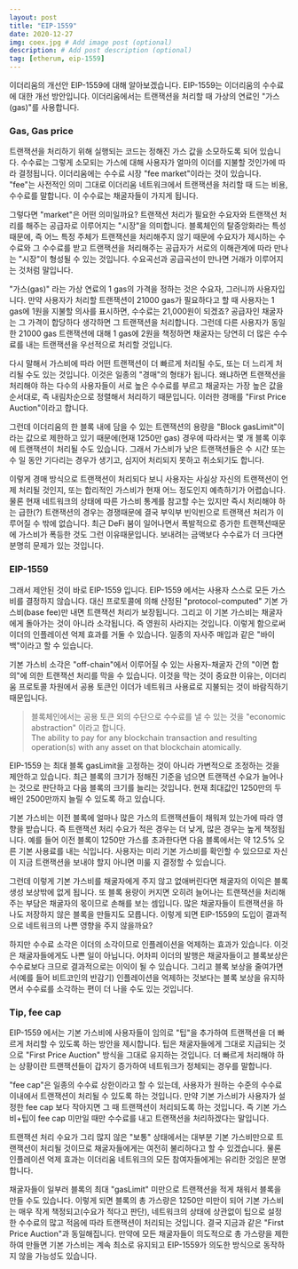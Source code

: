 ```yaml
---
layout: post
title: "EIP-1559"
date: 2020-12-27
img: coex.jpg # Add image post (optional)
description: # Add post description (optional)
tag: [etherum, eip-1559]
---
```


이더리움의 개선안 EIP-1559에 대해 알아보겠습니다. EIP-1559는 이더리움의 수수료에 대한 개선 방안입니다. 이더리움에서는 트랜잭션을 처리할 때 가상의 연료인 "가스(gas)"를 
사용합니다.

### Gas, Gas price

트랜잭션을 처리하기 위해 실행되는 코드는 정해진 가스 값을 소모하도록 되어 있습니다. 수수료는 그렇게 소모되는 가스에 대해 사용자가 얼마의 이더를 지불할 것인가에 따라 
결정됩니다. 이더리움에는 수수료 시장 "fee market"이라는 것이 있습니다. "fee"는 사전적인 의미 그대로 이더리움 네트워크에서 트랜잭션을 처리할 때 
드는 비용, 수수료를 말합니다. 이 수수료는 채굴자들이 가지게 됩니다.

그렇다면 "market"은 어떤 의미일까요?  트랜잭션 처리가 필요한 수요자와 트랜잭션 처리를 해주는 공급자로 이루어지는 "시장"을 의미합니다. 
블록체인의 탈중앙화라는 특성때문에, 즉 어느 특정 주체가 트랜잭션을 처리해주지 않기 때문에 수요자가 제시하는 수수료와 그 수수료를 받고 
트랜잭션을 처리해주는 공급자가 서로의 이해관계에 따라 만나는 "시장"이 형성될 수 있는 것입니다. 수요곡선과 공급곡선이 만나면 거래가 이루어지는 것처럼 말입니다.

"가스(gas)" 라는 가상 연료의 1 gas의 가격을 정하는 것은 수요자, 그러니까 사용자입니다. 만약 사용자가 처리할 트랜잭션이 
21000 gas가 필요하다고 할 때 사용자는 1 gas에 1원을 지불할 의사를 표시하면, 수수료는 21,000원이 되겠죠? 공급자인 채굴자는 그 가격이 합당하다 생각하면 
그 트랜잭션을 처리합니다. 그런데 다른 사용자가 동일한 21000 gas 트랜잭션에 대해 1 gas에 2원을 책정하면 채굴자는 
당연히 더 많은 수수료를 내는 트랜잭션을 우선적으로 처리할 것입니다. 

다시 말해서 가스비에 따라 어떤 트랜잭션이 더 빠르게 처리될 수도, 또는 더 느리게 처리될 수도 있는 것입니다. 이것은 일종의 "경매"의 형태가 됩니다. 
왜냐하면 트랜잭션을 처리해야 하는 다수의 사용자들이 서로 높은 수수료를 부르고 채굴자는 가장 높은 값을 순서대로, 즉 내림차순으로 정렬해서 처리하기 
때문입니다. 이러한 경매를 "First Price Auction"이라고 합니다. 

그런데 이더리움의 한 블록 내에 담을 수 있는 트랜잭션의 용량을 "Block gasLimit"이라는 값으로 
제한하고 있기 때문에(현재 1250만 gas) 경우에 따라서는 몇 개 블록 이후에 트랜잭션이 처리될 수도 있습니다. 그래서 가스비가 낮은 트랜잭션들은 
수 시간 또는 수 일 동안 기다리는 경우가 생기고, 심지어 처리되지 못하고 취소되기도 합니다.

이렇게 경매 방식으로 트랜잭션이 처리되다 보니 사용자는 사실상 자신의 트랜잭션이 언제 처리될 것인지, 또는 합리적인 가스비가 현재 어느 정도인지 
예측하기가 어렵습니다. 물론 현재 네트워크의 상태에 따른 가스비 통계를 참고할 수는 있지만 즉시 처리해야 하는 급한(?) 트랜잭션의 경우는 
경쟁때문에 결국 부익부 빈익빈으로 트랜잭션 처리가 이루어질 수 밖에 없습니다. 최근 DeFi 붐이 일어나면서 폭발적으로 증가한 트랜잭션때문에 가스비가 폭등한 것도 그런 이유때문입니다. 보내려는 금액보다 수수료가 더 크다면 분명히 문제가 있는 것입니다.

### EIP-1559

그래서 제안된 것이 바로  EIP-1559 입니다. EIP-1559 에서는 사용자 스스로 모든 가스비를 결정하지 않습니다. 대신 프로토콜에 의해 산정된 "protocol-computed" 기본 가스비(base fee)만 내면 트랜잭션 처리가 보장됩니다. 그리고 이 기본 가스비는 채굴자에게 돌아가는 것이 아니라 소각됩니다. 즉 영원히 사라지는 것입니다. 이렇게 함으로써 
이더의 인플레이션 억제 효과를 거둘 수 있습니다. 일종의 자사주 매입과 같은 "바이백"이라고 할 수 있습니다. 

기본 가스비 소각은 "off-chain"에서 이루어질 수 있는 사용자-채굴자 간의 "이면 합의"에 의한 트랜잭션 처리를 막을 수 있습니다.
이것을 막는 것이 중요한 이유는, 이더리움 프로토콜 차원에서 공용 토큰인 이더가 네트워크 사용료로 지불되는 것이 바람직하기 때문입니다.

> 블록체인에서는 공용 토큰 외의 수단으로 수수료를 낼 수 있는 것을 "economic abstraction" 이라고 합니다.  
The ability to pay for any blockchain transaction and resulting operation(s) with any asset on that blockchain atomically.

EIP-1559 는 최대 블록 gasLimit을 고정하는 것이 아니라 가변적으로 조정하는 것을 제안하고 있습니다. 최근 블록의 크기가 정해진 기준을 넘으면 트랜잭션 수요가 늘어나는 것으로 판단하고 다음 블록의 크기를 늘리는 것입니다. 현재 최대값인 1250만의 두 배인 2500만까지 늘릴 수 있도록 하고 있습니다.

기본 가스비는 이전 블록에 얼마나 많은 가스의 트랜잭션들이 채워져 있는가에 따라 영향을 받습니다. 즉 트랜잭션 처리 수요가 적은 경우는 더 낮게, 많은 경우는 높게 책정됩니다. 
예를 들어 이전 블록이 1250만 가스를 초과한다면 다음 블록에서는 약 12.5% 오른 기본 사용료를 내는 식입니다. 사용자는 미리 기본 가스비를 확인할 수 있으므로 자신이 지금 트랜잭션을 보내야 할지 아니면 미룰 지 결정할 수 있습니다.

그런데 이렇게 기본 가스비를 채굴자에게 주지 않고 없애버린다면 채굴자의 이익은 블록 생성 보상밖에 없게 됩니다. 또 블록 용량이 커지면 오히려 늘어나는 
트랜잭션을 처리해주는 부담은 채굴자의 몫이므로 손해를 보는 셈입니다. 많은 채굴자들이 트랜잭션을 하나도 저장하지 않은 
블록을 만들지도 모릅니다. 이렇게 되면 EIP-1559의 도입이 결과적으로 네트워크의 나쁜 영향을 주지 않을까요?

하지만 수수료 소각은 이더의 소각이므로 인플레이션을 억제하는 효과가 있습니다. 이것은 채굴자들에게도 나쁜 일이 아닙니다. 어차피 이더의 발행은 채굴자들이고 
블록보상은 수수료보다 크므로 결과적으로는 이익이 될 수 있습니다. 그리고 블록 보상을 줄여가면서(예를 들어 비트코인의 반감기) 인플레이션을 억제하는 것보다는 
블록 보상을 유지하면서 수수료를 소각하는 편이 더 나을 수도 있는 것입니다.  

### Tip, fee cap

EIP-1559 에서는 기본 가스비에 사용자들이 임의로 "팁"을 추가하여 트랜잭션을 더 빠르게 처리할 수 있도록 하는 방안을 제시합니다.
팁은 채굴자들에게 그대로 지급되는 것으로 "First Price Auction" 방식을 그대로 유지하는 것입니다. 더 빠르게 처리해야 하는 상황이란 트랜잭션들이 
갑자기 증가하여 네트워크가 정체되는 경우를 말합니다.

"fee cap"은 일종의 수수료 상한이라고 할 수 있는데, 사용자가 원하는 수준의 수수료 이내에서 
트랜잭션이 처리될 수 있도록 하는 것입니다. 만약 기본 가스비가 사용자가 설정한 fee cap 보다 작아지면 그 때 트랜잭션이 처리되도록 하는 것입니다.
즉 기본 가스비+팁이 fee cap 미만일 때만 수수료를 내고 트랜잭션을 처리하겠다는 말입니다. 

트랜잭션 처리 수요가 그리 많지 않은 "보통" 상태에서는 대부분 기본 가스비만으로 트랜잭션이 처리될 것이므로 채굴자들에게는 
여전히 불리하다고 할 수 있겠습니다. 물론 인플레이션 억제 효과는 이더리움 네트워크의 모든 참여자들에게는 유리한 것임은 분명합니다.

채굴자들이 일부러 블록의 최대 "gasLimit" 미만으로 트랜잭션을 적게 채워서 블록을 만들 수도 있습니다. 이렇게 되면 블록의 총 가스량은 1250만 
미만이 되어 기본 가스비는 매우 작게 책정되고(수요가 적다고 판단), 네트워크의 상태에 상관없이 팁으로 설정한 수수료의 많고 적음에 따라 
트랜잭션이 처리되는 것입니다. 결국 지금과 같은 "First Price Auction"과 동일해집니다. 만약에 모든 채굴자들이 의도적으로 총 가스량을 제한하여 
만들면 기본 가스비는 계속 최소로 유지되고 EIP-1559가 의도한 방식으로 동작하지 않을 가능성도 있습니다.

